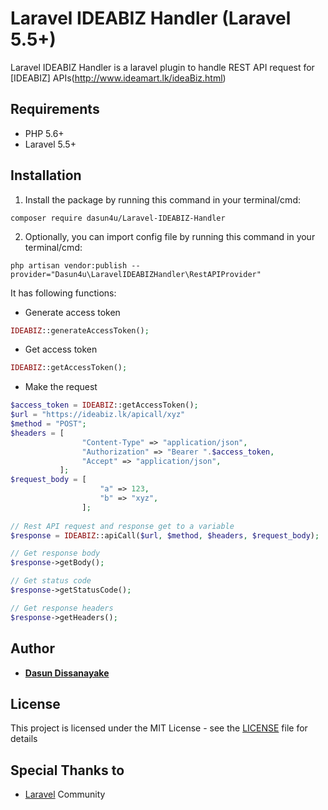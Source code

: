 # Laravel IDEABIZ Handler (Laravel 5.5+)
Laravel IDEABIZ Handler is a laravel plugin to handle REST API request for [IDEABIZ] APIs(http://www.ideamart.lk/ideaBiz.html) 

## Requirements

* PHP 5.6+
* Laravel 5.5+

## Installation

1) Install the package by running this command in your terminal/cmd:
```
composer require dasun4u/Laravel-IDEABIZ-Handler
```

2) Optionally, you can import config file by running this command in your terminal/cmd:
```
php artisan vendor:publish --provider="Dasun4u\LaravelIDEABIZHandler\RestAPIProvider"
```

It has following functions:
* Generate access token
```php
IDEABIZ::generateAccessToken();
```

* Get access token
```php
IDEABIZ::getAccessToken();
````

* Make the request
```php
$access_token = IDEABIZ::getAccessToken();
$url = "https://ideabiz.lk/apicall/xyz"
$method = "POST";
$headers = [
                "Content-Type" => "application/json",
                "Authorization" => "Bearer ".$access_token,
                "Accept" => "application/json",
           ];
$request_body = [
                    "a" => 123,
                    "b" => "xyz",
                ];
 
// Rest API request and response get to a variable                
$response = IDEABIZ::apiCall($url, $method, $headers, $request_body);

// Get response body
$response->getBody();

// Get status code
$response->getStatusCode();

// Get response headers
$response->getHeaders();
```

## Author

* [**Dasun Dissanayake**](https://github.com/dasun4u)

## License

This project is licensed under the MIT License - see the [LICENSE](LICENSE) file for details

## Special Thanks to

* [Laravel](https://laravel.com) Community
